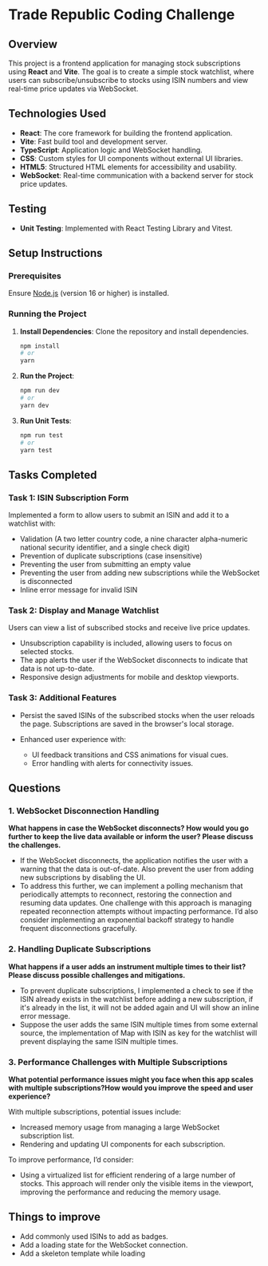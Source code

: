 # Trade Republic Coding Challenge

## Overview

This project is a frontend application for managing stock subscriptions using **React** and **Vite**. The goal is to create a simple stock watchlist, where users can subscribe/unsubscribe to stocks using ISIN numbers and view real-time price updates via WebSocket.

## Technologies Used

- **React**: The core framework for building the frontend application.
- **Vite**: Fast build tool and development server.
- **TypeScript**: Application logic and WebSocket handling.
- **CSS**: Custom styles for UI components without external UI libraries.
- **HTML5**: Structured HTML elements for accessibility and usability.
- **WebSocket**: Real-time communication with a backend server for stock price updates.

## Testing

- **Unit Testing**: Implemented with React Testing Library and Vitest.

## Setup Instructions

### Prerequisites

Ensure [Node.js](https://nodejs.org) (version 16 or higher) is installed.

### Running the Project

1. **Install Dependencies**: Clone the repository and install dependencies.

   ```bash
   npm install
   # or
   yarn
   ```

2. **Run the Project**:

   ```bash
   npm run dev
   # or
   yarn dev
   ```

3. **Run Unit Tests**:

   ```bash
   npm run test
   # or
   yarn test
   ```

## Tasks Completed

### Task 1: ISIN Subscription Form

Implemented a form to allow users to submit an ISIN and add it to a watchlist with:

- Validation (A two letter country code, a nine character alpha-numeric national security identifier, and a single check digit)
- Prevention of duplicate subscriptions (case insensitive)
- Preventing the user from submitting an empty value
- Preventing the user from adding new subscriptions while the WebSocket is disconnected
- Inline error message for invalid ISIN

### Task 2: Display and Manage Watchlist

Users can view a list of subscribed stocks and receive live price updates.

- Unsubscription capability is included, allowing users to focus on selected stocks.
- The app alerts the user if the WebSocket disconnects to indicate that data is not up-to-date.
- Responsive design adjustments for mobile and desktop viewports.

### Task 3: Additional Features

- Persist the saved ISINs of the subscribed stocks when the user reloads the page. Subscriptions are saved in the browser's local storage.

- Enhanced user experience with:
  - UI feedback transitions and CSS animations for visual cues.
  - Error handling with alerts for connectivity issues.

## Questions

### 1. WebSocket Disconnection Handling

**What happens in case the WebSocket disconnects? How would you go further to keep the live data available or inform the user? Please discuss the challenges.**

- If the WebSocket disconnects, the application notifies the user with a warning that the data is out-of-date. Also prevent the user from adding new subscriptions by disabling the UI.
- To address this further, we can implement a polling mechanism that periodically attempts to reconnect, restoring the connection and resuming data updates. One challenge with this approach is managing repeated reconnection attempts without impacting performance. I’d also consider implementing an exponential backoff strategy to handle frequent disconnections gracefully.

### 2. Handling Duplicate Subscriptions

**What happens if a user adds an instrument multiple times to their list? Please discuss possible challenges and mitigations.**

- To prevent duplicate subscriptions, I implemented a check to see if the ISIN already exists in the watchlist before adding a new subscription, if it's already in the list, it will not be added again and UI will show an inline error message.
- Suppose the user adds the same ISIN multiple times from some external source, the implementation of Map with ISIN as key for the watchlist will prevent displaying the same ISIN multiple times.

### 3. Performance Challenges with Multiple Subscriptions

**What potential performance issues might you face when this app scales with multiple subscriptions?How would you improve the speed and user experience?**

With multiple subscriptions, potential issues include:

- Increased memory usage from managing a large WebSocket subscription list.
- Rendering and updating UI components for each subscription.

To improve performance, I’d consider:

- Using a virtualized list for efficient rendering of a large number of stocks. This approach will render only the visible items in the viewport, improving the performance and reducing the memory usage.

## Things to improve

- Add commonly used ISINs to add as badges.
- Add a loading state for the WebSocket connection.
- Add a skeleton template while loading
